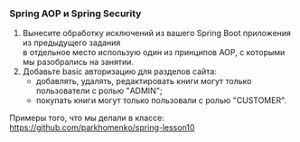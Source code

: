 ### Spring AOP и Spring Security

1. Вынесите обработку исключений из вашего Spring Boot приложения из предыдущего задания  
   в отдельное место использую один из принципов AOP, с которыми мы разобрались на занятии.
2. Добавьте basic авторизацию для разделов сайта:
   - добавлять, удалять, редактировать книги могут только пользователи с ролью "ADMIN";
   - покупать книги могут только пользовали с ролью "CUSTOMER".

Примеры того, что мы делали в классе:  
https://github.com/parkhomenko/spring-lesson10